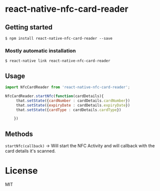 # react-native-nfc-card-reader

## Getting started

`$ npm install react-native-nfc-card-reader --save`

### Mostly automatic installation

`$ react-native link react-native-nfc-card-reader`

## Usage
```javascript
import NfcCardReader from 'react-native-nfc-card-reader';

NfcCardReader.startNfc(function(cardDetails){
     that.setState({cardNumber : cardDetails.cardNumber})
     that.setState({expiryDate : cardDetails.expiryDate})
     that.setState({cardType : cardDetails.cardType})

    })
```

## Methods
 `startNfc(callback)` -> Will start the NFC Activity and will callback with the card details it's scanned.


 # License
 MIT